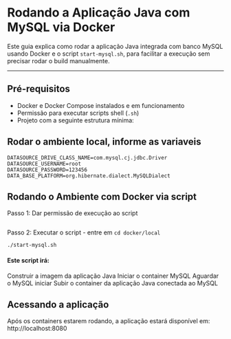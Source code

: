 # Rodando a Aplicação Java com MySQL via Docker

Este guia explica como rodar a aplicação Java integrada com banco MySQL usando Docker e o script `start-mysql.sh`, para facilitar a execução sem precisar rodar o build manualmente.

---

## Pré-requisitos

- Docker e Docker Compose instalados e em funcionamento
- Permissão para executar scripts shell (`.sh`)
- Projeto com a seguinte estrutura mínima:


## Rodar o ambiente local, informe as variaveis

```declarative
DATASOURCE_DRIVE_CLASS_NAME=com.mysql.cj.jdbc.Driver
DATASOURCE_USERNAME=root
DATASOURCE_PASSWORD=123456
DATA_BASE_PLATFORM=org.hibernate.dialect.MySQLDialect
```

## Rodando o Ambiente com Docker via script
Passo 1: Dar permissão de execução ao script
``` chmod +x start-mysql.sh
``` 
Passo 2: Executar o script - entre em `cd docker/local`
``` 
./start-mysql.sh
``` 
#### Este script irá:
Construir a imagem da aplicação Java
Iniciar o container MySQL
Aguardar o MySQL iniciar
Subir o container da aplicação Java conectada ao MySQL

## Acessando a aplicação
Após os containers estarem rodando, a aplicação estará disponível em:
http://localhost:8080
